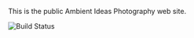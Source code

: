This is the public Ambient Ideas Photography web site.

![Build Status](https://travis-ci.org/ambientideasphotography/ambientideasphotography.github.io.png)


